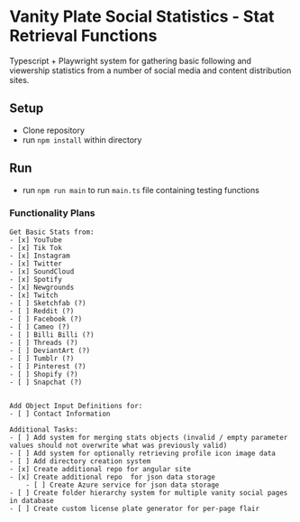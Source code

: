 # Vanity Plate Social Statistics - Stat Retrieval Functions

Typescript + Playwright system for gathering basic following and viewership statistics from a number of social media and content distribution sites.

## Setup

-   Clone repository
-   run `npm install` within directory

## Run

-   run `npm run main` to run `main.ts` file containing testing functions

### Functionality Plans

    Get Basic Stats from:
    - [x] YouTube
    - [x] Tik Tok
    - [x] Instagram
    - [x] Twitter
    - [x] SoundCloud
    - [x] Spotify
    - [x] Newgrounds
    - [x] Twitch
    - [ ] Sketchfab (?)
    - [ ] Reddit (?)
    - [ ] Facebook (?)
    - [ ] Cameo (?)
    - [ ] Billi Billi (?)
    - [ ] Threads (?)
    - [ ] DeviantArt (?)
    - [ ] Tumblr (?)
    - [ ] Pinterest (?)
    - [ ] Shopify (?)
    - [ ] Snapchat (?)


    Add Object Input Definitions for:
    - [ ] Contact Information

    Additional Tasks:
    - [ ] Add system for merging stats objects (invalid / empty parameter values should not overwrite what was previously valid)
    - [ ] Add system for optionally retrieving profile icon image data
    - [ ] Add directory creation system
    - [x] Create additional repo for angular site
    - [x] Create additional repo  for json data storage
        - [ ] Create Azure service for json data storage
    - [ ] Create folder hierarchy system for multiple vanity social pages in database
    - [ ] Create custom license plate generator for per-page flair
